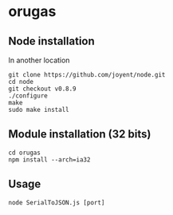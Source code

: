 orugas
======

Node installation
-----------------
In another location

    git clone https://github.com/joyent/node.git
    cd node
    git checkout v0.8.9
    ./configure
    make
    sudo make install

Module installation (32 bits)
-------------------

    cd orugas
    npm install --arch=ia32


Usage
-----

    node SerialToJSON.js [port]


